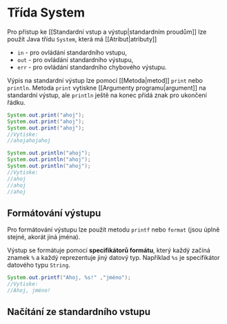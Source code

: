 # Třída System
Pro přístup ke [[Standardní vstup a výstup|standardním proudům]] lze použít Java třídu `System`, která má [[Atribut|atributy]] 
- `in` - pro ovládání standardního vstupu,
- `out` - pro ovládání standardního výstupu,
- `err` - pro ovládání standardního chybového výstupu.

Výpis na standardní výstup lze pomocí [[Metoda|metod]] `print` nebo `println`.  Metoda `print` vytiskne [[Argumenty programu|argument]] na standardní výstup, ale `println` ještě na konec přidá znak pro ukončení řádku.

```Java
System.out.print("ahoj");
System.out.print("ahoj");
System.out.print("ahoj");
//Vytiske:
//ahojahojahoj

System.out.println("ahoj");
System.out.println("ahoj");
System.out.println("ahoj");
//Vytiske:
//ahoj
//ahoj
//ahoj
```

## Formátování výstupu
Pro formátování výstupu lze použít metodu `printf` nebo `format` (jsou úplně stejné, akorát jiná jména).

Výstup se formátuje pomocí **specifikátorů formátu**, který každý začíná znamek `%` a každý reprezentuje jiný datový typ. Například `%s` je specifikátor datového typu `String`.

```Java
System.out.printf("Ahoj, %s!" ,"jméno");
//Vytiske:
//Ahoj, jméno!
```

## Načítání ze standardního vstupu

